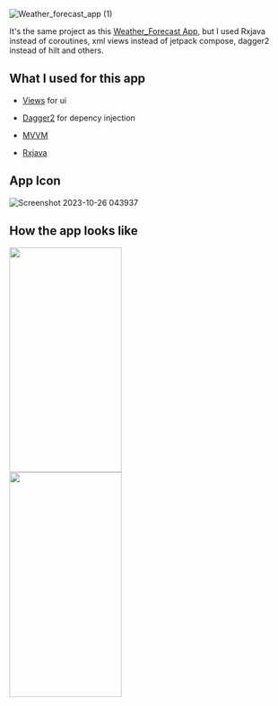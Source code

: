![Weather_forecast_app (1)](https://github.com/Kostahe/Weather_Forecast/assets/113007546/c420c213-693a-4241-ae58-a09b717abbcb)
<p> It's the same project as this <a href="https://github.com/Kostahe/Weather_Forecast">Weather_Forecast App</a>, but I used Rxjava instead of coroutines, xml views instead of jetpack compose, dagger2 instead of hilt and others.</p>

## What I used for this app
* <p><a href="https://developer.android.com/develop/ui/views/layout/declaring-layout">Views</a> for ui </p>
* <p><a href="https://dagger.dev/">Dagger2</a> for depency injection</p>
* <p><a href="https://en.wikipedia.org/wiki/Model%E2%80%93view%E2%80%93viewmodel">MVVM</p>
* <p><a href="https://github.com/ReactiveX/RxJava">Rxjava</a>
## App Icon
![Screenshot 2023-10-26 043937](https://github.com/Kostahe/Weather_Forecast/assets/113007546/053e0a45-98c4-40fa-9e9a-7de0b2fe17cb)
## How the app looks like
<img src="https://github.com/Kostahe/WeatherForecast_Rxjava_Dagger2/assets/113007546/2b6813a5-5521-4e4d-883c-5cc10a686524" data-canonical-src="https://gyazo.com/eb5c5741b6a9a16c692170a41a49c858.png" width="200" height="400" />
<br>
<img src="https://github.com/Kostahe/WeatherForecast_Rxjava_Dagger2/assets/113007546/7920ca0f-8a3c-40f2-b5fd-c24e507b5653" data-canonical-src="https://gyazo.com/eb5c5741b6a9a16c692170a41a49c858.png" width="200" height="400" />
